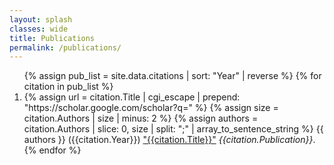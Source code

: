 ```yaml
---
layout: splash
classes: wide
title: Publications
permalink: /publications/
---
```

<ol>
{% assign pub_list = site.data.citations | sort: "Year" | reverse %}
{% for citation in pub_list %}
  <li>
    {% assign url = citation.Title | cgi_escape | prepend: "https://scholar.google.com/scholar?q=" %}
    {% assign size = citation.Authors | size | minus: 2 %}
    {% assign authors = citation.Authors | slice: 0, size | split: ";" | array_to_sentence_string %}
    {{ authors }} ({{citation.Year}}) <a href="{{ url }}">"{{citation.Title}}"</a> <i>{{citation.Publication}}</i>.
  </li>
{% endfor %}
</ol>
